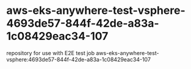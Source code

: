 # aws-eks-anywhere-test-vsphere-4693de57-844f-42de-a83a-1c08429eac34-107
repository for use with E2E test job aws-eks-anywhere-test-vsphere:4693de57-844f-42de-a83a-1c08429eac34-107
